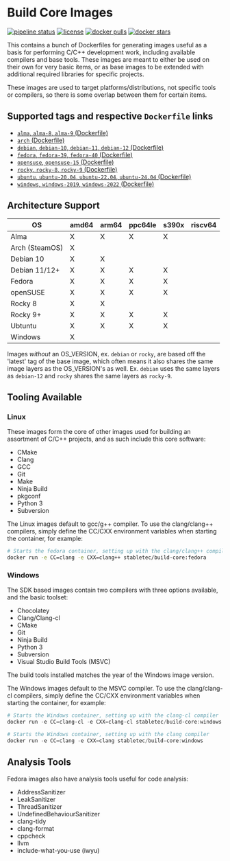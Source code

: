 # Build Core Images

[![pipeline status](https://git.stabletec.com/docker/build-core/badges/main/pipeline.svg)](https://git.stabletec.com/docker/build-core/commits/main)
[![license](https://img.shields.io/badge/license-Apache%202.0-blue.svg)](https://git.stabletec.com/docker/build-core/blob/main/LICENSE)
[![docker pulls](https://img.shields.io/docker/pulls/stabletec/build-core.svg)](https://hub.docker.com/r/stabletec/build-core/)
[![docker stars](https://img.shields.io/docker/stars/stabletec/build-core.svg)](https://hub.docker.com/r/stabletec/build-core/)

This contains a bunch of Dockerfiles for generating images useful as a basis for performing C/C++ development work, including available compilers and base tools. These images are meant to either be used on their own for very basic items, or as base images to be extended with additional required libraries for specific projects.

These images are used to target platforms/distributions, not specific tools or compilers, so there is some overlap between them for certain items.

## Supported tags and respective `Dockerfile` links

- [`alma`, `alma-8`, `alma-9` (Dockerfile)](https://git.stabletec.com/docker/build-core/blob/main/alma/)
- [`arch` (Dockerfile)](https://git.stabletec.com/docker/build-core/blob/main/arch/)
- [`debian`, `debian-10`, `debian-11`, `debian-12` (Dockerfile)](https://git.stabletec.com/docker/build-core/blob/main/debian/)
- [`fedora`, `fedora-39`, `fedora-40` (Dockerfile)](https://git.stabletec.com/docker/build-core/blob/main/fedora/)
- [`opensuse`, `opensuse-15` (Dockerfile)](https://git.stabletec.com/docker/build-core/blob/main/opensuse/)
- [`rocky`, `rocky-8`, `rocky-9` (Dockerfile)](https://git.stabletec.com/docker/build-core/blob/main/rocky/)
- [`ubuntu`, `ubuntu-20.04`, `ubuntu-22.04`, `ubuntu-24.04` (Dockerfile)](https://git.stabletec.com/docker/build-core/blob/main/ubuntu/)
- [`windows`, `windows-2019`, `windows-2022` (Dockerfile)](https://git.stabletec.com/docker/build-core/blob/main/windows/)

## Architecture Support

| OS             | amd64 | arm64 | ppc64le | s390x | riscv64 |
| -------------- | ----- | ----- | ------- | ----- | ------- |
| Alma           | X     | X     | X       | X     |         |
| Arch (SteamOS) | X     |       |         |       |         |
| Debian 10      | X     | X     |         |       |         |
| Debian 11/12+  | X     | X     | X       | X     |         |
| Fedora         | X     | X     | X       | X     |         |
| openSUSE       | X     | X     | X       | X     |         |
| Rocky 8        | X     | X     |         |       |         |
| Rocky 9+       | X     | X     | X       | X     |         |
| Ubtuntu        | X     | X     | X       | X     |         |
| Windows        | X     |       |         |       |         |

Images *without* an OS_VERSION, ex. `debian` or `rocky`, are based off the 'latest' tag of the base image, which often means it also shares the same image layers as the OS_VERSION's as well. Ex. `debian` uses the same layers as `debian-12` and `rocky` shares the same layers as `rocky-9`.

## Tooling Available

### Linux

These images form the core of other images used for building an assortment of C/C++ projects, and as such include this core software:
- CMake
- Clang
- GCC
- Git
- Make
- Ninja Build
- pkgconf
- Python 3
- Subversion

The Linux images default to gcc/g++ compiler. To use the clang/clang++ compilers, simply define the CC/CXX environment variables when starting the container, for example:
```sh
# Starts the fedora container, setting up with the clang/clang++ compilers
docker run -e CC=clang -e CXX=clang++ stabletec/build-core:fedora
```

### Windows

The SDK based images contain two compilers with three options available, and the basic toolset:
- Chocolatey
- Clang/Clang-cl
- CMake
- Git
- Ninja Build
- Python 3
- Subversion
- Visual Studio Build Tools (MSVC)

The build tools installed matches the year of the Windows image version.

The Windows images default to the MSVC compiler. To use the clang/clang-cl compilers, simply define the CC/CXX environment variables when starting the container, for example:
```powershell
# Starts the Windows container, setting up with the clang-cl compiler
docker run -e CC=clang-cl -e CXX=clang-cl stabletec/build-core:windows

# Starts the Windows container, setting up with the clang compiler
docker run -e CC=clang -e CXX=clang stabletec/build-core:windows
```

## Analysis Tools

Fedora images also have analysis tools useful for code analysis:
- AddressSanitizer
- LeakSanitizer
- ThreadSanitizer
- UndefinedBehaviourSanitizer
- clang-tidy
- clang-format
- cppcheck
- llvm
- include-what-you-use (iwyu)
